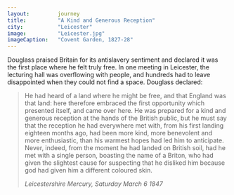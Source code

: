 ```yaml
---
layout: 		journey
title: 			"A Kind and Generous Reception"
city:			"Leicester"
image: 			"Leicester.jpg"
imageCaption: 	"Covent Garden, 1827-28"
---
```


Douglass praised Britain for its antislavery sentiment and declared it was the first place where he felt truly free. In one meeting in Leicester, the lecturing hall was overflowing with people, and hundreds had to leave disappointed when they could not find a space. Douglass declared:

>He had heard of a land where he might be free, and that England was that land: here therefore embraced the first opportunity which presented itself, and came over here. He was prepared for a kind and generous reception at the hands of the British public, but he must say that the reception he had everywhere met with, from his first landing eighteen months ago, had been more kind, more benevolent and more enthusiastic, than his warmest hopes had led him to anticipate. Never, indeed, from the moment he had landed on British soil, had he met with a single person, boasting the name of a Briton, who had given the slightest cause for suspecting that he disliked him because god had given him a different coloured skin.
> <footer><cite>Leicestershire Mercury, Saturday March 6 1847</cite></footer>

